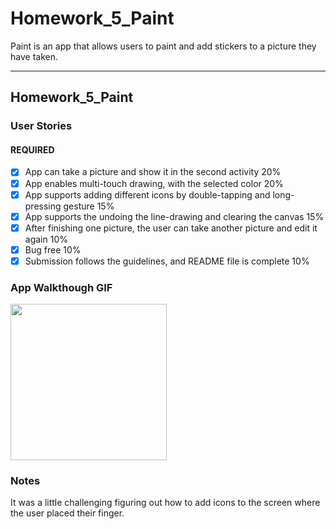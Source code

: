 # Homework_5_Paint
Paint is an app that allows users to paint and add stickers to a picture they have taken.

---

## Homework_5_Paint

### User Stories

#### REQUIRED
- [x] App can take a picture and show it in the second activity 20%
- [x] App enables multi-touch drawing, with the selected color 20%
- [x] App supports adding different icons by double-tapping and long-pressing gesture 15%
- [x] App supports the undoing the line-drawing and clearing the canvas 15%
- [x] After finishing one picture, the user can take another picture and edit it again 10%
- [x] Bug free 10%
- [x] Submission follows the guidelines, and README file is complete 10%

### App Walkthough GIF

<img src="https://i.imgur.com/wsC0dnl.gif" width=250><br>

### Notes
It was a little challenging figuring out how to add icons to the screen where the user placed their finger.

